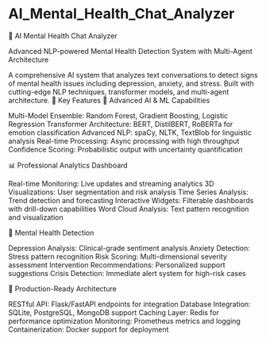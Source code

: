 # AI_Mental_Health_Chat_Analyzer
🧠 AI Mental Health Chat Analyzer

Advanced NLP-powered Mental Health Detection System with Multi-Agent Architecture

A comprehensive AI system that analyzes text conversations to detect signs of mental health issues including depression, anxiety, and stress. Built with cutting-edge NLP techniques, transformer models, and multi-agent architecture.
🌟 Key Features
🤖 Advanced AI & ML Capabilities

Multi-Model Ensemble: Random Forest, Gradient Boosting, Logistic Regression
Transformer Architecture: BERT, DistilBERT, RoBERTa for emotion classification
Advanced NLP: spaCy, NLTK, TextBlob for linguistic analysis
Real-time Processing: Async processing with high throughput
Confidence Scoring: Probabilistic output with uncertainty quantification

📊 Professional Analytics Dashboard

Real-time Monitoring: Live updates and streaming analytics
3D Visualizations: User segmentation and risk analysis
Time Series Analysis: Trend detection and forecasting
Interactive Widgets: Filterable dashboards with drill-down capabilities
Word Cloud Analysis: Text pattern recognition and visualization

🎯 Mental Health Detection

Depression Analysis: Clinical-grade sentiment analysis
Anxiety Detection: Stress pattern recognition
Risk Scoring: Multi-dimensional severity assessment
Intervention Recommendations: Personalized support suggestions
Crisis Detection: Immediate alert system for high-risk cases

🔧 Production-Ready Architecture

RESTful API: Flask/FastAPI endpoints for integration
Database Integration: SQLite, PostgreSQL, MongoDB support
Caching Layer: Redis for performance optimization
Monitoring: Prometheus metrics and logging
Containerization: Docker support for deployment
